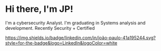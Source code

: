 <h1>Hi there, I'm JP!</h1>

I'm a cybersecurity Analyst. I'm graduating in Systems analysis and development. Recently Security + Certified

https://img.shields.io/badge/linkedin.com/in/joão-paulo-41a195244.svg?style=for-the-badge&logo=LinkedIn&logoColor=white
